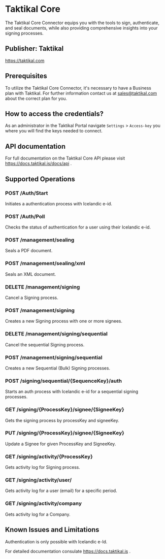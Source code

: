 # Taktikal Core

The Taktikal Core Connector equips you with the tools to sign, authenticate, and seal documents, while also providing comprehensive insights into your signing processes.

## Publisher: Taktikal

<https://taktikal.com>

## Prerequisites

To utilize the Taktikal Core Connector, it's necessary to have a Business plan with Taktikal. For further information contact us at <sales@taktikal.com> about the correct plan for you.

## How to access the credentials?

As an administrator in the Taktikal Portal navigate `Settings` > `Access-key` you where you will find the keys needed to connect.

## API documentation

For full documentation on the Taktikal Core API please visit <https://docs.taktikal.is/docs/api> .

## Supported Operations

### POST /Auth/Start

Initiates a authentication process with Icelandic e-id.

### POST /Auth/Poll

Checks the status of authentication for a user using their Icelandic e-id.

### POST /management/sealing

Seals a PDF document.

### POST /management/sealing/xml

Seals an XML document.

### DELETE /management/signing

Cancel a Signing process.

### POST /management/signing

Creates a new Signing process with one or more signees.

### DELETE /management/signing/sequential

Cancel the sequential Signing process.

### POST /management/signing/sequential

Creates a new Sequential (Bulk) Signing processes.

### POST /signing/sequential/{SequenceKey}/auth

Starts an auth process with Icelandic e-id for a sequential signing processes.

### GET /signing/{ProcessKey}/signee/{SigneeKey}

Gets the signing process by processKey and signeeKey.

### PUT /signing/{ProcessKey}/signee/{SigneeKey}

Update a Signee for given ProcessKey and SigneeKey.

### GET /signing/activity/{ProcessKey}

Gets activity log for Signing process.

### GET /signing/activity/user/

Gets activity log for a user (email) for a specific period.

### GET /signing/activity/company

Gets activity log for a Company.

## Known Issues and Limitations

Authentication is only possible with Icelandic e-Id.

For detailed documentation consulate <https://docs.taktikal.is> .
